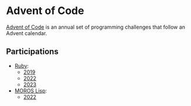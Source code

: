 # Advent of Code

[Advent of Code](https://adventofcode.com/) is an annual set of programming
challenges that follow an Advent calendar.

## Participations

- [Ruby](https://www.ruby-lang.com/):
  - [2019](ruby/2019)
  - [2022](ruby/2022)
  - [2023](ruby/2023)
- [MOROS Lisp](http://moros.cc/lisp.html):
  - [2022](lisp/2022)
